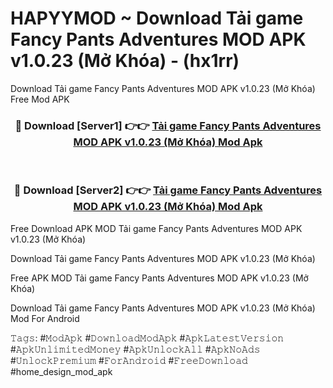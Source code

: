 # HAPYYMOD ~ Download Tải game Fancy Pants Adventures MOD APK v1.0.23 (Mở Khóa) - (hx1rr)
Download Tải game Fancy Pants Adventures MOD APK v1.0.23 (Mở Khóa) Free Mod APK

<div align="center">
<h3>🔴 Download [Server1] 👉👉 <a href="https://apk-comot.site?title=Tải_game_Fancy_Pants_Adventures_MOD_APK_v1.0.23_(Mở_Khóa)">Tải game Fancy Pants Adventures MOD APK v1.0.23 (Mở Khóa) Mod Apk</a></h3><br>

<h3>🔴 Download [Server2] 👉👉 <a href="https://apk-comot.site?title=Tải_game_Fancy_Pants_Adventures_MOD_APK_v1.0.23_(Mở_Khóa)">Tải game Fancy Pants Adventures MOD APK v1.0.23 (Mở Khóa) Mod Apk</a></h3>
</div>


Free Download APK MOD Tải game Fancy Pants Adventures MOD APK v1.0.23 (Mở Khóa)

Download Tải game Fancy Pants Adventures MOD APK v1.0.23 (Mở Khóa) 

Free APK MOD Tải game Fancy Pants Adventures MOD APK v1.0.23 (Mở Khóa) 

Download Tải game Fancy Pants Adventures MOD APK v1.0.23 (Mở Khóa) Mod For Android

𝚃𝚊𝚐𝚜: #𝙼𝚘𝚍𝙰𝚙𝚔 #𝙳𝚘𝚠𝚗𝚕𝚘𝚊𝚍𝙼𝚘𝚍𝙰𝚙𝚔 #𝙰𝚙𝚔𝙻𝚊𝚝𝚎𝚜𝚝𝚅𝚎𝚛𝚜𝚒𝚘𝚗 #𝙰𝚙𝚔𝚄𝚗𝚕𝚒𝚖𝚒𝚝𝚎𝚍𝙼𝚘𝚗𝚎𝚢 #𝙰𝚙𝚔𝚄𝚗𝚕𝚘𝚌𝚔𝙰𝚕𝚕 #𝙰𝚙𝚔𝙽𝚘𝙰𝚍𝚜 #𝚄𝚗𝚕𝚘𝚌𝚔𝙿𝚛𝚎𝚖𝚒𝚞𝚖 #𝙵𝚘𝚛𝙰𝚗𝚍𝚛𝚘𝚒𝚍 #𝙵𝚛𝚎𝚎𝙳𝚘𝚠𝚗𝚕𝚘𝚊𝚍 #home_design_mod_apk